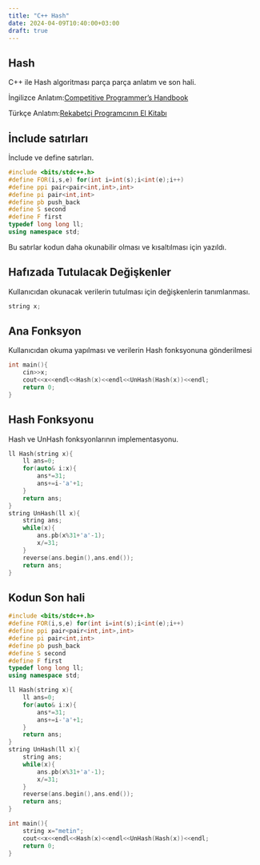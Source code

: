 ```yaml
---
title: "C++ Hash"
date: 2024-04-09T10:40:00+03:00
draft: true
---
```


## Hash

C++ ile Hash algoritması parça parça anlatım ve son hali.

İngilizce Anlatım:[Competitive Programmer’s Handbook](https://cses.fi/book/book.pdf#page=255)

Türkçe Anlatım:[Rekabetçi Programcının El Kitabı](/cph_turkce.pdf#page=269)

<!--more-->

## İnclude satırları
İnclude ve define satırları.

```cpp
#include <bits/stdc++.h>
#define FOR(i,s,e) for(int i=int(s);i<int(e);i++)
#define ppi pair<pair<int,int>,int>
#define pi pair<int,int>
#define pb push_back
#define S second
#define F first
typedef long long ll;
using namespace std;
```
Bu satırlar kodun daha okunabilir olması ve kısaltılması için yazıldı.

## Hafızada Tutulacak Değişkenler

Kullanıcıdan okunacak verilerin tutulması için değişkenlerin tanımlanması.

```cpp
string x;
```

## Ana Fonksyon
Kullanıcıdan okuma yapılması ve verilerin Hash fonksyonuna gönderilmesi
```cpp
int main(){
    cin>>x;
	cout<<x<<endl<<Hash(x)<<endl<<UnHash(Hash(x))<<endl;
	return 0;
}
```

## Hash Fonksyonu

Hash ve UnHash fonksyonlarının implementasyonu.

```cpp
ll Hash(string x){
	ll ans=0;
	for(auto& i:x){
		ans*=31;
		ans+=i-'a'+1;
	}
	return ans;
}
string UnHash(ll x){
	string ans;
	while(x){
		ans.pb(x%31+'a'-1);
		x/=31;
	}
	reverse(ans.begin(),ans.end());
	return ans;
}
```


## Kodun Son hali

```cpp
#include <bits/stdc++.h>
#define FOR(i,s,e) for(int i=int(s);i<int(e);i++)
#define ppi pair<pair<int,int>,int>
#define pi pair<int,int>
#define pb push_back
#define S second
#define F first
typedef long long ll;
using namespace std;

ll Hash(string x){
	ll ans=0;
	for(auto& i:x){
		ans*=31;
		ans+=i-'a'+1;
	}
	return ans;
}
string UnHash(ll x){
	string ans;
	while(x){
		ans.pb(x%31+'a'-1);
		x/=31;
	}
	reverse(ans.begin(),ans.end());
	return ans;
}

int main(){
	string x="metin";
	cout<<x<<endl<<Hash(x)<<endl<<UnHash(Hash(x))<<endl;
	return 0;
}

```